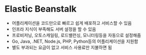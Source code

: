 # Elastic Beanstalk
- 어플리케이션을 코드만으로 빠르고 쉽게 배포하고 서비스할 수 있음
- 인프라 지식이 부족해도 서버 설정을 할 수 있음
- 프로비저닝, 오토스캐일링, 로드밸런싱, 모니터링등을 자동으로 설정해줌
- Go, Java, .NET, Node.js, PHP, Python등의 어플리케이션을 지원함
- 별도 부과되는 요금이 없고 서비스 사용료만 지불하면 됨
